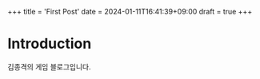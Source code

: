 +++
title = 'First Post'
date = 2024-01-11T16:41:39+09:00
draft = true
+++

# Introduction

김종격의 게임 블로그입니다.
